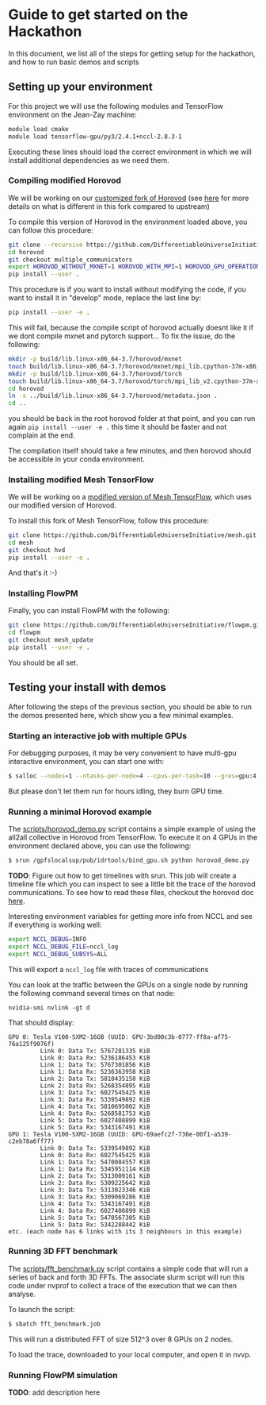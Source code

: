 # Guide to get started on the Hackathon

In this document, we list all of the steps for getting setup for the hackathon,
and how to run basic demos and scripts

## Setting up your environment

For this project we will use the following modules and TensorFlow environment
on the Jean-Zay machine:
```bash
module load cmake
module load tensorflow-gpu/py3/2.4.1+nccl-2.8.3-1
```

Executing these lines should load the correct environment in which we will
install additional dependencies as we need them.

### Compiling modified Horovod

We will be working on our [customized fork of Horovod](https://github.com/DifferentiableUniverseInitiative/horovod/tree/multiple_communicators) (see [here](https://github.com/DifferentiableUniverseInitiative/horovod/pull/2)
  for more details on what is different in this fork compared to upstream)

To compile this version of Horovod in the environment loaded above, you can
follow this procedure:

```bash
git clone --recursive https://github.com/DifferentiableUniverseInitiative/horovod.git
cd horovod
git checkout multiple_communicators
export HOROVOD_WITHOUT_MXNET=1 HOROVOD_WITH_MPI=1 HOROVOD_GPU_OPERATIONS=NCCL HOROVOD_WITHOUT_PYTORCH=1
pip install --user .
```

This procedure is if you want to install without modifying the code, if you want to install it in "develop"
mode, replace the last line by:
```bash
pip install --user -e .
```
This will fail, because the compile script of horovod actually doesnt like it if we dont compile mxnet and pytorch support...
To fix the issue, do the following:
```bash
mkdir -p build/lib.linux-x86_64-3.7/horovod/mxnet
touch build/lib.linux-x86_64-3.7/horovod/mxnet/mpi_lib.cpython-37m-x86_64-linux-gnu.so
mkdir -p build/lib.linux-x86_64-3.7/horovod/torch
touch build/lib.linux-x86_64-3.7/horovod/torch/mpi_lib_v2.cpython-37m-x86_64-linux-gnu.so
cd horovod
ln -s ../build/lib.linux-x86_64-3.7/horovod/metadata.json .
cd ..
```
you should be back in the root horovod folder at that point, and you can run again `pip install --user -e .` this time it should be faster
and not complain at the end.

The compilation itself should take a few minutes, and then horovod should be
accessible in your conda environment.

### Installing modified Mesh TensorFlow

We will be working on a [modified version of Mesh TensorFlow](https://github.com/DifferentiableUniverseInitiative/mesh/tree/hvd), which uses our modified version
of Horovod.

To install this fork of Mesh TensorFlow, follow this procedure:

```bash
git clone https://github.com/DifferentiableUniverseInitiative/mesh.git
cd mesh
git checkout hvd
pip install --user -e .
```

And that's it :-)

### Installing FlowPM

Finally, you can install FlowPM with the following:

```bash
git clone https://github.com/DifferentiableUniverseInitiative/flowpm.git
cd flowpm
git checkout mesh_update
pip install --user -e .
```

You should be all set.

## Testing your install with demos

After following the steps of the previous section, you should be able to run the
demos presented here, which show you a few minimal examples.

### Starting an interactive job with multiple GPUs

For debugging purposes, it may be very convenient to have multi-gpu interactive environment, you can
start one with:
```bash
$ salloc --nodes=1 --ntasks-per-node=4 --cpus-per-task=10 --gres=gpu:4 --hint=nomultithread -A ftb@gpu
```
But please don't let them run for hours idling, they burn GPU time.


### Running a minimal Horovod example

The [scripts/horovod_demo.py](scripts/horovod_demo.py) script contains a simple
example of using the  all2all collective in Horovod from TensorFlow. To execute
it on 4 GPUs in the environment declared above, you can use the following:
```bash
$ srun /gpfslocalsup/pub/idrtools/bind_gpu.sh python horovod_demo.py 
```

**TODO**: Figure out how to get timelines with srun. 
This job will create a timeline file which you can inspect to see a little bit
the trace of the horovod communications. To see how to read these files, checkout
the horovod doc [here](https://horovod.readthedocs.io/en/stable/timeline_include.html).

Interesting environment variables for getting more info from NCCL and see if
everything is working well:
```bash
export NCCL_DEBUG=INFO
export NCCL_DEBUG_FILE=nccl_log
export NCCL_DEBUG_SUBSYS=ALL
```
This will export a `nccl_log` file with traces of communications

You can look at the traffic between the GPUs on a single node by running the following command several times on that node:
```
nvidia-smi nvlink -gt d
```

That should display:
```
GPU 0: Tesla V100-SXM2-16GB (UUID: GPU-3bd00c3b-0777-ff8a-af75-76a125f9076f)
         Link 0: Data Tx: 5767281335 KiB
         Link 0: Data Rx: 5236186453 KiB
         Link 1: Data Tx: 5767301856 KiB
         Link 1: Data Rx: 5236363958 KiB
         Link 2: Data Tx: 5810435158 KiB
         Link 2: Data Rx: 5268354895 KiB
         Link 3: Data Tx: 6027545425 KiB
         Link 3: Data Rx: 5339549892 KiB
         Link 4: Data Tx: 5810695002 KiB
         Link 4: Data Rx: 5268581753 KiB
         Link 5: Data Tx: 6027408899 KiB
         Link 5: Data Rx: 5343167491 KiB
GPU 1: Tesla V100-SXM2-16GB (UUID: GPU-69aefc2f-736e-00f1-a539-c2eb78a6ff77)
         Link 0: Data Tx: 5339549892 KiB
         Link 0: Data Rx: 6027545425 KiB
         Link 1: Data Tx: 5470084557 KiB
         Link 1: Data Rx: 5345951114 KiB
         Link 2: Data Tx: 5313009161 KiB
         Link 2: Data Rx: 5309225642 KiB
         Link 3: Data Tx: 5313023346 KiB
         Link 3: Data Rx: 5309069286 KiB
         Link 4: Data Tx: 5343167491 KiB
         Link 4: Data Rx: 6027408899 KiB
         Link 5: Data Tx: 5470567305 KiB
         Link 5: Data Rx: 5342288442 KiB
etc. (each node has 6 links with its 3 neighbours in this example)
```

### Running 3D FFT benchmark

The [scripts/fft_benchmark.py](scripts/fft_benchmark.py) script contains a simple code that will run a series of back and forth 3D FFTs. The associate slurm script 
will run this code under nvprof to collect a trace of the execution that we can then
analyse.

To launch the script:
```bash
$ sbatch fft_benchmark.job
```
This will run a distributed FFT of size 512^3 over 8 GPUs on 2 nodes. 

To load the trace, downloaded to your local computer, and open it in nvvp.


### Running FlowPM simulation

**TODO**: add description here
